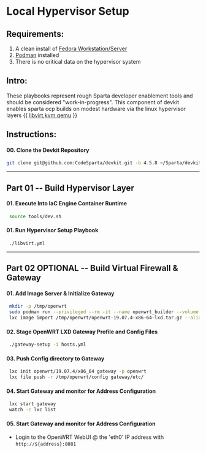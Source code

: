 # Local Hypervisor Setup
## Requirements:
1. A clean install of [Fedora Workstation/Server](https://getfedora.org/en/workstation/)
2. [Podman](https://podman.io/getting-started/installation.html) installed
3. There is no critical data on the hypervisor system
    
## Intro:    
These playbooks represent rough Sparta developer enablement tools and should be
considered "work-in-progress". This component of devkit enables sparta ocp builds
on modest hardware via the linux hypervisor layers {{ [libvirt],[kvm],[qemu] }}

[libvirt]:https://wiki.libvirt.org/page/Main_Page
[kvm]:https://www.redhat.com/en/topics/virtualization/what-is-KVM
[qemu]:https://www.qemu.org/

## Instructions:
#### 00\. Clone the Devkit Repository
```sh
git clone git@github.com:CodeSparta/devkit.git -b 4.5.8 ~/Sparta/devkit && cd ~/Sparta/devkit
```
--------------------------------------------------------------------------------
## Part 01 -- Build Hypervisor Layer
#### 01\. Execute Into IaC Engine Container Runtime
```sh
 source tools/dev.sh
```
#### 01\. Run Hypervisor Setup Playbook
```sh
 ./libvirt.yml
```
--------------------------------------------------------------------------------
## Part 02 OPTIONAL -- Build Virtual Firewall & Gateway
#### 01\. Add Image Server & Initialize Gateway
```sh
 mkdir -p /tmp/openwrt
 sudo podman run --privileged --rm -it --name openwrt_builder --volume /tmp/openwrt:/root/bin:z containercraft/ccio-openwrt-builder:19.07.4
 lxc image import /tmp/openwrt/openwrt-19.07.4-x86-64-lxd.tar.gz --alias openwrt/19.07.4/x86_64
```
#### 02\. Stage OpenWRT LXD Gateway Profile and Config Files
```sh
 ./gateway-setup -i hosts.yml
```
#### 03\. Push Config directory to Gateway
```sh
 lxc init openwrt/19.07.4/x86_64 gateway -p openwrt
 lxc file push -r /tmp/openwrt/config gateway/etc/
```
#### 04\. Start Gateway and monitor for Address Configuration
```sh
 lxc start gateway
 watch -c lxc list
```
#### 05\. Start Gateway and monitor for Address Configuration
 - Login to the OpenWRT WebUI @ the 'eth0' IP address with `http://${address}:8081`
